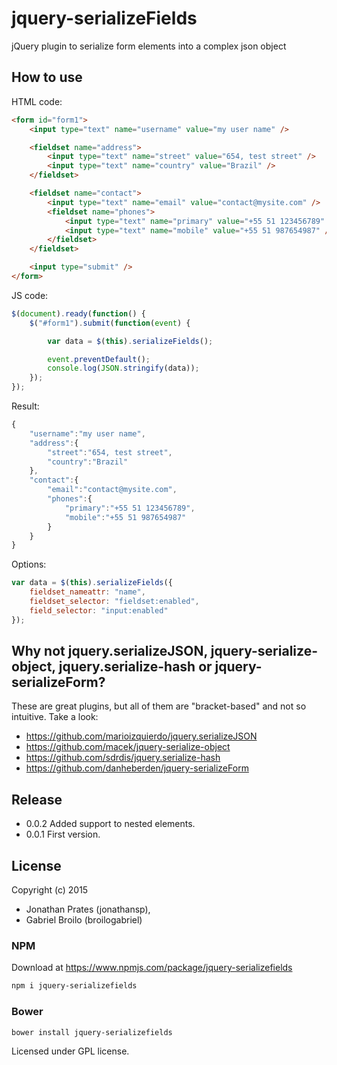 # jquery-serializeFields
jQuery plugin to serialize form elements into a complex json object

## How to use

HTML code:

```html
<form id="form1">
    <input type="text" name="username" value="my user name" />

    <fieldset name="address">
        <input type="text" name="street" value="654, test street" />
        <input type="text" name="country" value="Brazil" />
    </fieldset>

    <fieldset name="contact">
        <input type="text" name="email" value="contact@mysite.com" />
        <fieldset name="phones">
            <input type="text" name="primary" value="+55 51 123456789" />
            <input type="text" name="mobile" value="+55 51 987654987" />
        </fieldset>
    </fieldset>

    <input type="submit" />
</form>

```

JS code:

```javascript
$(document).ready(function() {
    $("#form1").submit(function(event) {

        var data = $(this).serializeFields();

        event.preventDefault();
        console.log(JSON.stringify(data));
    });
});
```

Result:

```javascript
{
    "username":"my user name",
    "address":{
        "street":"654, test street",
        "country":"Brazil"
    },
    "contact":{
        "email":"contact@mysite.com",
        "phones":{
            "primary":"+55 51 123456789",
            "mobile":"+55 51 987654987"
        }
    }
}
```

Options:

```javascript
var data = $(this).serializeFields({
    fieldset_nameattr: "name",
    fieldset_selector: "fieldset:enabled",
    field_selector: "input:enabled"
});
```

## Why not jquery.serializeJSON, jquery-serialize-object, jquery.serialize-hash or jquery-serializeForm?

These are great plugins, but all of them are "bracket-based" and not so intuitive. Take a look:

* https://github.com/marioizquierdo/jquery.serializeJSON
* https://github.com/macek/jquery-serialize-object
* https://github.com/sdrdis/jquery.serialize-hash
* https://github.com/danheberden/jquery-serializeForm


## Release

* 0.0.2 Added support to nested elements.
* 0.0.1 First version.

## License
Copyright (c) 2015

* Jonathan Prates (jonathansp),
* Gabriel Broilo (broilogabriel)


### NPM

Download at https://www.npmjs.com/package/jquery-serializefields

```bash
npm i jquery-serializefields
```

### Bower
```bash
bower install jquery-serializefields
```

Licensed under GPL license.
